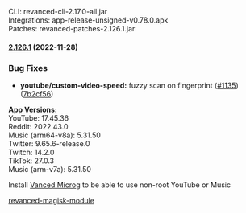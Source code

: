 CLI: revanced-cli-2.17.0-all.jar  
Integrations: app-release-unsigned-v0.78.0.apk  
Patches: revanced-patches-2.126.1.jar  

#### [2.126.1](https://github.com/revanced/revanced-patches/compare/v2.126.0...v2.126.1) (2022-11-28)
### Bug Fixes
* **youtube/custom-video-speed:** fuzzy scan on fingerprint  ([#1135](https://github.com/revanced/revanced-patches/issues/1135)) ([7b2cf56](https://github.com/revanced/revanced-patches/commit/7b2cf5698b85f7e2a901f6085c53d042660dc5c7))

  
**App Versions:**  
YouTube: 17.45.36  
Reddit: 2022.43.0  
Music (arm64-v8a): 5.31.50  
Twitter: 9.65.6-release.0  
Twitch: 14.2.0  
TikTok: 27.0.3  
Music (arm-v7a): 5.31.50  

Install [Vanced Microg](https://github.com/TeamVanced/VancedMicroG/releases) to be able to use non-root YouTube or Music  

[revanced-magisk-module](https://github.com/j-hc/revanced-magisk-module)  
